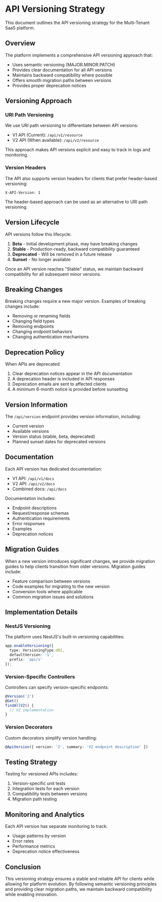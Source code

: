 # API Versioning Strategy

This document outlines the API versioning strategy for the Multi-Tenant SaaS platform.

## Overview

The platform implements a comprehensive API versioning approach that:

- Uses semantic versioning (MAJOR.MINOR.PATCH)
- Provides clear documentation for all API versions
- Maintains backward compatibility where possible
- Offers smooth migration paths between versions
- Provides proper deprecation notices

## Versioning Approach

### URI Path Versioning

We use URI path versioning to differentiate between API versions:

- V1 API (Current): `/api/v1/resource`
- V2 API (When available): `/api/v2/resource`

This approach makes API versions explicit and easy to track in logs and monitoring.

### Version Headers

The API also supports version headers for clients that prefer header-based versioning:

```
X-API-Version: 1
```

The header-based approach can be used as an alternative to URI path versioning.

## Version Lifecycle

API versions follow this lifecycle:

1. **Beta** - Initial development phase, may have breaking changes
2. **Stable** - Production-ready, backward compatibility guaranteed
3. **Deprecated** - Will be removed in a future release
4. **Sunset** - No longer available

Once an API version reaches "Stable" status, we maintain backward compatibility for all subsequent minor versions.

## Breaking Changes

Breaking changes require a new major version. Examples of breaking changes include:

- Removing or renaming fields
- Changing field types
- Removing endpoints
- Changing endpoint behaviors
- Changing authentication mechanisms

## Deprecation Policy

When APIs are deprecated:

1. Clear deprecation notices appear in the API documentation
2. A deprecation header is included in API responses
3. Deprecation emails are sent to affected clients
4. A minimum 6-month notice is provided before sunsetting

## Version Information

The `/api/version` endpoint provides version information, including:

- Current version
- Available versions
- Version status (stable, beta, deprecated)
- Planned sunset dates for deprecated versions

## Documentation

Each API version has dedicated documentation:

- V1 API: `/api/v1/docs`
- V2 API: `/api/v2/docs`
- Combined docs: `/api/docs`

Documentation includes:

- Endpoint descriptions
- Request/response schemas
- Authentication requirements
- Error responses
- Examples
- Deprecation notices

## Migration Guides

When a new version introduces significant changes, we provide migration guides to help clients transition from older versions. Migration guides include:

- Feature comparison between versions
- Code examples for migrating to the new version
- Conversion tools where applicable
- Common migration issues and solutions

## Implementation Details

### NestJS Versioning

The platform uses NestJS's built-in versioning capabilities:

```typescript
app.enableVersioning({
  type: VersioningType.URI,
  defaultVersion: '1',
  prefix: 'api/v'
});
```

### Version-Specific Controllers

Controllers can specify version-specific endpoints:

```typescript
@Version('2')
@Get()
findAllV2() {
  // V2 implementation
}
```

### Version Decorators

Custom decorators simplify version handling:

```typescript
@ApiVersion({ version: '2', summary: 'V2 endpoint description' })
```

## Testing Strategy

Testing for versioned APIs includes:

1. Version-specific unit tests
2. Integration tests for each version
3. Compatibility tests between versions
4. Migration path testing

## Monitoring and Analytics

Each API version has separate monitoring to track:

- Usage patterns by version
- Error rates
- Performance metrics
- Deprecation notice effectiveness

## Conclusion

This versioning strategy ensures a stable and reliable API for clients while allowing for platform evolution. By following semantic versioning principles and providing clear migration paths, we maintain backward compatibility while enabling innovation.